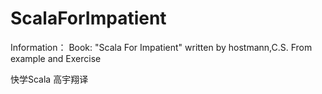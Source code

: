# ScalaForImpatient

Information：
Book: "Scala For Impatient"  written by hostmann,C.S.
From example and Exercise

快学Scala  高宇翔译


